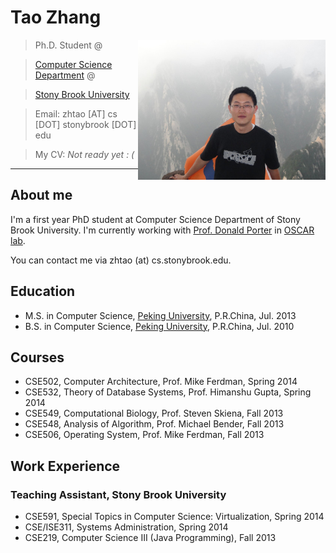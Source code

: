 
# Tao Zhang
<img src="imgs/zhtao.jpg" alt="Tao's Photo" style="float: right; width: 300px" />

>Ph.D. Student @

>[Computer Science Department](http://www.cs.stonybrook.edu) @

>[Stony Brook University](http://www.stonybrook.edu)

>Email: zhtao [AT] cs [DOT] stonybrook [DOT] edu

>My CV: *Not ready yet : (*

***

## About me

I'm a first year PhD student at Computer Science Department of Stony Brook University.
I'm currently working with [Prof. Donald Porter](http://www.cs.stonybrook.edu/~porter/) in [OSCAR lab](http://oscar.cs.stonybrook.edu/).

You can contact me via zhtao (at) cs.stonybrook.edu.

## Education
* M.S. in Computer Science, [Peking University](http://www.pku.edu.cn/), P.R.China, Jul. 2013
* B.S. in Computer Science, [Peking University](http://www.pku.edu.cn/), P.R.China, Jul. 2010

## Courses
* CSE502, Computer Architecture, Prof. Mike Ferdman, Spring 2014
* CSE532, Theory of Database Systems, Prof. Himanshu Gupta, Spring 2014
* CSE549, Computational Biology, Prof. Steven Skiena, Fall 2013
* CSE548, Analysis of Algorithm, Prof. Michael Bender, Fall 2013
* CSE506, Operating System, Prof. Mike Ferdman, Fall 2013

## Work Experience
### Teaching Assistant, Stony Brook University
* CSE591, Special Topics in Computer Science: Virtualization, Spring 2014
* CSE/ISE311, Systems Administration, Spring 2014
* CSE219, Computer Science III (Java Programming), Fall 2013
